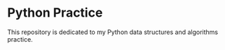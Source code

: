 # Python Practice
This repository is dedicated to my Python data structures and algorithms practice.
